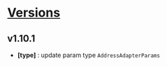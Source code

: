 # [Versions](https://github.com/Tracktor/react-utils/releases)

## v1.10.1
- **[type]** : update param type `AddressAdapterParams` 

